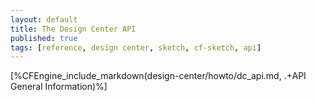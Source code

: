 ```yaml
---
layout: default
title: The Design Center API
published: true
tags: [reference, design center, sketch, cf-sketch, api]
---
```


[%CFEngine_include_markdown(design-center/howto/dc_api.md, .+API General Information)%]
